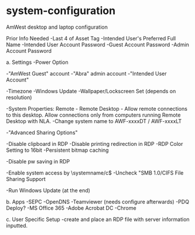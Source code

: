 # system-configuration
AmWest desktop and laptop configuration


Prior Info Needed
-Last 4 of Asset Tag
-Intended User's Preferred Full Name
-Intended User Account Password
-Guest Account Password
-Admin Account Password

<General Req. Spec.>
  a. Settings
  -Power Option
  
  -"AmWest Guest" account
  -"Abra" admin account
  -"Intended User Account"
  
  -Timezone
  -Windows Update
  -Wallpaper/Lockscreen Set (depends on resolution)
  
  -System Properties: Remote - Remote Desktop - Allow remote connections to this desktop.
                                                Allow connections only from computers running Remote Desktop with NLA.
  -Change system name to AWF-xxxxDT / AWF-xxxxLT
  
  -"Advanced Sharing Options"
  
  -Disable clipboard in RDP
  -Disable printing redirection in RDP
  -RDP Color Setting to 16bit
  -Persistent bitmap caching
  
  -Disable pw saving in RDP
  
  -Enable system access by \\systemname/c$
  -Uncheck "SMB 1.0/CIFS File Sharing Support
  
  -Run Windows Update (at the end)
  
  b. Apps
  -SEPC
  -OpenDNS
  -Teamviewer (needs configure afterwards)
  -PDQ Deploy?
  -MS Office 365
  -Adobe Acrobat DC
  -Chrome
  
  c. User Specific Setup
  -create and place an RDP file with server information inputted.







